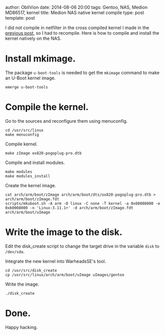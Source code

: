 author: ObliVion
date: 2014-08-06 20:00
tags: Gentoo, NAS, Medion MD86517, kernel
title: Medion NAS native kernel compile
type: post
template: post

I did not compile in netfilter in the cross compiled kernel I made in the 
[previous post]($LOCALURL/medion-0x820-based-nas/medion-ox820-based-nas.html), so I had to recompile. Here is how to compile and install the 
kernel natively on the NAS.

Install mkimage.
================

The package ``u-boot-tools`` is needed to get the ``mkimage`` command to make an U-Boot kernel image.

    emerge u-boot-tools

Compile the kernel.
===================

Go to the sources and reconfigure them using menuconfig.
    
    cd /usr/src/linux
    make menuconfig
  
Compile kernel.

    make zImage ox820-pogoplug-pro.dtb
    
Compile and install modules.

    make modules
    make modules_install

Create the kernel image.

    cat arch/arm/boot/zImage arch/arm/boot/dts/ox820-pogoplug-pro.dtb > arch/arm/boot/zImage.fdt
    scripts/mkuboot.sh -A arm -O linux -C none -T kernel -a 0x60008000 -e 0x60008000 -n 'Linux-3.11.1+' -d arch/arm/boot/zImage.fdt arch/arm/boot/uImage

Write the image to the disk.
============================

Edit the disk_create script to change the target drive in the variable ``disk`` to ``/dev/sda``.

Integrate the new kernel into WarheadsSE's tool.

    cd /usr/src/disk_create
    cp /usr/src/linux/arch/arm/boot/uImage uImages/gentoo

Write the image.
    
    ./disk_create

Done.
====

Happy hacking.